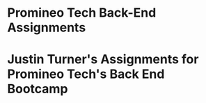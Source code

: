 # Promineo Tech Back-End Assignments
# Justin Turner's Assignments for Promineo Tech's Back End Bootcamp

